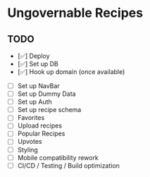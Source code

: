 # Ungovernable Recipes

## TODO

- [✅] Deploy
- [✅] Set up DB
- [✅] Hook up domain (once available) 
- [ ] Set up NavBar
- [ ] Set up Dummy Data
- [ ] Set up Auth
- [ ] Set up recipe schema
- [ ] Favorites
- [ ] Upload recipes
- [ ] Popular Recipes
- [ ] Upvotes
- [ ] Styling
- [ ] Mobile compatibility rework
- [ ] CI/CD / Testing / Build optimization
